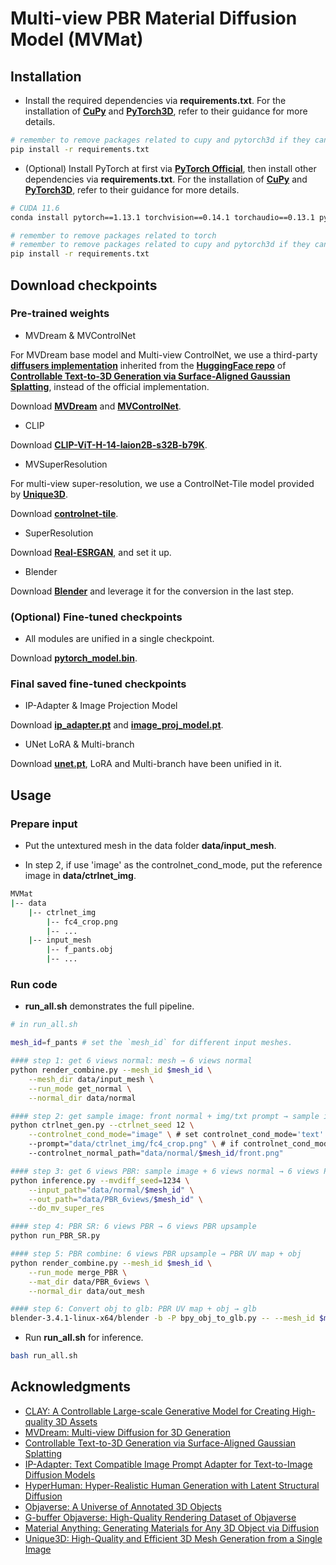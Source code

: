 # Multi-view PBR Material Diffusion Model (MVMat)
## Installation
- Install the required dependencies via **requirements.txt**. For the installation of [**CuPy**](https://docs.cupy.dev/en/stable/install.html) and [**PyTorch3D**](https://github.com/facebookresearch/pytorch3d), refer to their guidance for more details.
```bash
# remember to remove packages related to cupy and pytorch3d if they cannot be successfully installed directly via pip install -r requirements.txt
pip install -r requirements.txt
```

- (Optional) Install PyTorch at first via [**PyTorch Official**](https://pytorch.org/get-started/previous-versions/), then install other dependencies via **requirements.txt**. For the installation of [**CuPy**](https://docs.cupy.dev/en/stable/install.html) and [**PyTorch3D**](https://github.com/facebookresearch/pytorch3d), refer to their guidance for more details.
```bash
# CUDA 11.6
conda install pytorch==1.13.1 torchvision==0.14.1 torchaudio==0.13.1 pytorch-cuda=11.6 -c pytorch -c nvidia

# remember to remove packages related to torch
# remember to remove packages related to cupy and pytorch3d if they cannot be successfully installed directly via pip install -r requirements.txt
pip install -r requirements.txt
```

## Download checkpoints
### Pre-trained weights
- MVDream & MVControlNet

For MVDream base model and Multi-view ControlNet, we use a third-party [**diffusers implementation**](https://huggingface.co/SnowflakeWang/MV-PBRMat-Diffusion) inherited from the [**HuggingFace repo**](https://huggingface.co/lzq49/mvdream-sd21-diffusers) of [**Controllable Text-to-3D Generation via Surface-Aligned Gaussian Splatting**](https://lizhiqi49.github.io/MVControl/), instead of the official implementation.

Download [**MVDream**](https://huggingface.co/SnowflakeWang/MV-PBRMat-Diffusion) and [**MVControlNet**](https://huggingface.co/lzq49/mvcontrol-4v-normal).

- CLIP

Download [**CLIP-ViT-H-14-laion2B-s32B-b79K**](https://huggingface.co/laion/CLIP-ViT-H-14-laion2B-s32B-b79K).

- MVSuperResolution

For multi-view super-resolution, we use a ControlNet-Tile model provided by [**Unique3D**](https://wukailu.github.io/Unique3D/).

Download [**controlnet-tile**](https://huggingface.co/spaces/Wuvin/Unique3D/tree/main/ckpt/controlnet-tile).

- SuperResolution

Download [**Real-ESRGAN**](https://github.com/xinntao/Real-ESRGAN), and set it up.

- Blender

Download [**Blender**](https://download.blender.org/release/Blender3.4/blender-3.4.1-linux-x64.tar.xz) and leverage it for the conversion in the last step.

### (Optional) Fine-tuned checkpoints
- All modules are unified in a single checkpoint.

Download [**pytorch_model.bin**]().

### Final saved fine-tuned checkpoints
- IP-Adapter & Image Projection Model

Download [**ip_adapter.pt**](https://huggingface.co/SnowflakeWang/MV-PBRMat-Diffusion/resolve/main/ip_adapter.pt?download=true) and [**image_proj_model.pt**](https://huggingface.co/SnowflakeWang/MV-PBRMat-Diffusion/resolve/main/image_proj_model.pt?download=true).

- UNet LoRA & Multi-branch

Download [**unet.pt**](https://huggingface.co/SnowflakeWang/MV-PBRMat-Diffusion/resolve/main/unet.pt?download=true), LoRA and Multi-branch have been unified in it.

## Usage
### Prepare input
- Put the untextured mesh in the data folder **data/input_mesh**.

- In step 2, if use 'image' as the controlnet_cond_mode, put the reference image in **data/ctrlnet_img**.
```bash
MVMat
|-- data
    |-- ctrlnet_img
        |-- fc4_crop.png
        |-- ...
    |-- input_mesh
        |-- f_pants.obj
        |-- ...
```

### Run code
- **run_all.sh** demonstrates the full pipeline.
```bash
# in run_all.sh

mesh_id=f_pants # set the `mesh_id` for different input meshes.

#### step 1: get 6 views normal: mesh → 6 views normal
python render_combine.py --mesh_id $mesh_id \
    --mesh_dir data/input_mesh \
    --run_mode get_normal \
    --normal_dir data/normal

#### step 2: get sample image: front normal + img/txt prompt → sample image
python ctrlnet_gen.py --ctrlnet_seed 12 \
    --controlnet_cond_mode="image" \ # set controlnet_cond_mode='text' to switch to the text-control setting
    --prompt="data/ctrlnet_img/fc4_crop.png" \ # if controlnet_cond_mode=='text', directly input a text prompt
    --controlnet_normal_path="data/normal/$mesh_id/front.png"

#### step 3: get 6 views PBR: sample image + 6 views normal → 6 views PBR
python inference.py --mvdiff_seed=1234 \
    --input_path="data/normal/$mesh_id" \
    --out_path="data/PBR_6views/$mesh_id" \
    --do_mv_super_res

#### step 4: PBR SR: 6 views PBR → 6 views PBR upsample
python run_PBR_SR.py

#### step 5: PBR combine: 6 views PBR upsample → PBR UV map + obj
python render_combine.py --mesh_id $mesh_id \
    --run_mode merge_PBR \
    --mat_dir data/PBR_6views \
    --normal_dir data/out_mesh

#### step 6: Convert obj to glb: PBR UV map + obj → glb
blender-3.4.1-linux-x64/blender -b -P bpy_obj_to_glb.py -- --mesh_id $mesh_id
```
- Run **run_all.sh** for inference.
```bash
bash run_all.sh
```

## Acknowledgments
- [CLAY: A Controllable Large-scale Generative Model for Creating High-quality 3D Assets](https://sites.google.com/view/clay-3dlm)
- [MVDream: Multi-view Diffusion for 3D Generation](https://mv-dream.github.io/)
- [Controllable Text-to-3D Generation via Surface-Aligned Gaussian Splatting](https://lizhiqi49.github.io/MVControl/)
- [IP-Adapter: Text Compatible Image Prompt Adapter for Text-to-Image Diffusion Models](https://ip-adapter.github.io/)
- [HyperHuman: Hyper-Realistic Human Generation with Latent Structural Diffusion](https://snap-research.github.io/HyperHuman/)
- [Objaverse: A Universe of Annotated 3D Objects](https://objaverse.allenai.org/)
- [G-buffer Objaverse: High-Quality Rendering Dataset of Objaverse](https://aigc3d.github.io/gobjaverse/)
- [Material Anything: Generating Materials for Any 3D Object via Diffusion](https://xhuangcv.github.io/MaterialAnything/)
- [Unique3D: High-Quality and Efficient 3D Mesh Generation from a Single Image](https://wukailu.github.io/Unique3D/)